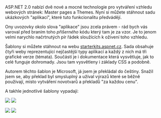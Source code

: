 <!-- dcterms:identifier = aspnetcz#72 -->
<!-- dcterms:title = Stáhněte si šablony pro ASP.NET 2.0 -->
<!-- dcterms:abstract = ASP.NET 2.0 nabízí dvě nové a mocné technologie pro vytváření vzhledu webových stránek: Master pages a Themes. Nyní si můžete stáhnout sadu ukázkových "aplikací", které tuto funkcionalitu předvádějí. -->
<!-- np9:categoryId = 1 -->
<!-- x4w:category = Tipy, triky -->
<!-- np9:authorId = 1 -->
<!-- np9:authorEmail = michal.valasek@altairis.cz -->
<!-- dcterms:creator = Michal Altair Valášek -->
<!-- dcterms:created = 2006-01-05T20:40:41.977+01:00 -->
<!-- dcterms:dateAccepted = 2006-01-05T20:40:41.977+01:00 -->

ASP.NET 2.0 nabízí dvě nové a mocné technologie pro vytváření vzhledu webových stránek: Master pages a Themes. Nyní si můžete stáhnout sadu ukázkových "aplikací", které tuto funkcionalitu předvádějí.

Ony uvozovky okolo slova "aplikace" jsou zcela právem - rád bych vás varoval před braním toho *příšerného* kódu který tam je za vzor. Je to jenom velmi narychlo načrtnutých pír řádek sloužících k oživení toho vzhledu.

Šablony si můžete stáhnout na webu [starterkits.aspnet.cz](http://starterkits.aspnet.cz/Downloads/Product.aspx?ProductID=16). Sada obsahuje čtyři weby reprezentující nejčastější typy aplikací a každý z nich má tři grafické verze (témata). Součástí je i dokumentace která vysvětluje, jak to celé funguje dohromady. Jsou tam vysvětleny i základy CSS a podobně.

Autorem těchto šablon je Microsoft, já jsem je překládal do češtiny. Snažil jsem se, aby překlad byl smysluplný a užíval výrazů které se běžně používají, místo vytváření novotvarů a překladů "za každou cenu".

A takhle jednotlivé šablony vypadají:

![](https://www.cdn.altairis.cz/Blog/2006/20060105-Commerce.gif) ![](https://www.cdn.altairis.cz/Blog/2006/20060105-Corporate.gif)

![](https://www.cdn.altairis.cz/Blog/2006/20060105-Personal.gif) ![](https://www.cdn.altairis.cz/Blog/2006/20060105-SmallBusiness.gif)
